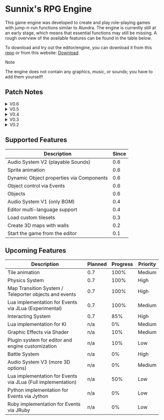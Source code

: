 # Sunnix's RPG Engine

This game engine was developed to create and play role-playing games with jump-n-run functions similar to Alundra.
The engine is currently still at an early stage, which means that essential functions may still be missing.
A rough overview of the available features can be found in the table below.

To download and try out the editor/engine, you can download it from this [repo](https://github.com/Sunnnix/Sunnixs_RPG_Engine/releases/tag/V0.6) or from this website: [Download](https://sunnix.de/downloads).

> [!NOTE]
> The engine does not contain any graphics, music, or sounds; you have to add them yourself!

## Patch Notes

<details>
    <summary>V0.6</summary>

- Objects with events and components
    - Events
        - Move
        - Wait
        - Message
        - Play Sound
    - Components
        - Render
- Event controlled textbox
- Object animation V1
- Audio System for playing Sounds
- Object states

</details>

<details>
  <summary>V0.5</summary>
  
  - New loading dialog
  - Audio system
    - Audio files can now be loaded into the game file.
    - Maps can now have audio files assigned as background music.
  - Language packs (texts are now loaded from language packs, allowing the editor to support multiple languages)

</details>

<details>
  <summary>V0.4</summary>
  
  - With the CTRL key you can:
    - Scroll with the mouse wheel (initially only the map and not the tileset)
    - Drag with the left (primary) mouse button to move your view.
    - With the Shift key, you now have an additional layer per tile. This layer is drawn above the previous layer.
  - Additionally, you can now choose between SingleDraw (draw a single tile), DragFillDraw-Rect (drag from a start point to an endpoint and fill all tiles in between in a rectangle), and the normal Fill (like in Paint).
  - You can also toggle the grid on and off.
  - Finally, I have added options under the "Game" menu when opening the game.

</details>

<details>
  <summary>V0.3</summary>

  - Added start map
    - To run the game, you now have to select a start map.
    - The selected map is displayed in green.
    - This allows for testing each map individually.
  - Added tilesets
    - These are available under the Resource Manager.
  - The selected graphic of the tileset of maps now runs over the tilesets.

</details>

<details>
  <summary>V0.2</summary>

  - Added modules and modes
  - 3 Modes for:
    - (F1) Selecting tiles to manipulate them in height and, in the future, setting tile properties.
    - (F2) Drawing the top/ground of a tile.
    - (F3) Drawing the walls of tiles.
  - Added wall handling

</details>

## Supported Features

| Description                              | Since |
|------------------------------------------|-------|
| Audio System V2 (playable Sounds)        | 0.6   |
| Sprite animation                         | 0.6   |
| Dynamic Object properties via Components | 0.6   |
| Object control via Events                | 0.6   |
| Objects                                  | 0.6   |
| Audio System V1 (only BGM)               | 0.4   |
| Editor multi-language support            | 0.4   |
| Load custom tilesets                     | 0.3   |
| Create 3D maps with walls                | 0.2   |
| Start the game from the editor           | 0.1   |

## Upcoming Features

| Description                                                  | Planned | Progress | Priority |
|--------------------------------------------------------------|---------|----------|----------|
| Tile animation                                               | 0.7     | 100%     | Medium   |
| Physics System                                               | 0.7     | 100%     | High     |
| Map Transition System / Teleporter objects and events        | 0.7     | 100%     | High     |
| Lua implementation for Events via JLua (Experimental)        | 0.7     | 100%     | Medium   |
| Interacting System                                           | 0.7     | 85%      | High     |
| Lua implementation for KI                                    | n/a     | 0%       | Medium   |
| Graphic Effects via Shader                                   | n/a     | 10%      | Medium   |
| Plugin system for editor and engine customization            | n/a     | 10%      | Low      |
| Battle System                                                | n/a     | 0%       | High     |
| Audio System V3 (more 3D options)                            | n/a     | 0%       | Medium   |
| Lua implementation for Events via JLua (Full implementation) | n/a     | 50%      | Low      |
| Python implementation for Events via Jython                  | n/a     | 0%       | Low      |
| Ruby implementation for Events via JRuby                     | n/a     | 0%       | Low      |